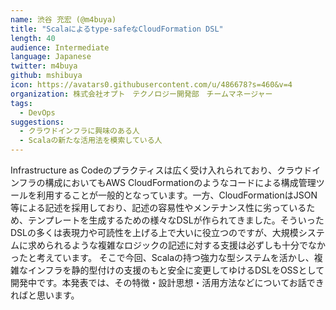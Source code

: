 ```yaml
---
name: 渋谷 充宏 (@m4buya)
title: "Scalaによるtype-safeなCloudFormation DSL"
length: 40
audience: Intermediate
language: Japanese
twitter: m4buya
github: mshibuya
icon: https://avatars0.githubusercontent.com/u/486678?s=460&v=4
organization: 株式会社オプト　テクノロジー開発部　チームマネージャー
tags:
  - DevOps
suggestions:
  - クラウドインフラに興味のある人
  - Scalaの新たな活用法を模索している人
---
```

Infrastructure as Codeのプラクティスは広く受け入れられており、クラウドインフラの構成においてもAWS CloudFormationのようなコードによる構成管理ツールを利用することが一般的となっています。一方、CloudFormationはJSON等による記述を採用しており、記述の容易性やメンテナンス性に劣っているため、テンプレートを生成するための様々なDSLが作られてきました。そういったDSLの多くは表現力や可読性を上げる上で大いに役立つのですが、大規模システムに求められるような複雑なロジックの記述に対する支援は必ずしも十分でなかったと考えています。
そこで今回、Scalaの持つ強力な型システムを活かし、複雑なインフラを静的型付けの支援のもと安全に変更してゆけるDSLをOSSとして開発中です。本発表では、その特徴・設計思想・活用方法などについてお話できればと思います。
